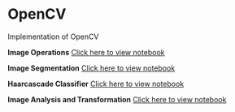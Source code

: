 # OpenCV
Implementation of OpenCV


**Image Operations** [Click here to view notebook](http://nbviewer.org/github/enosjeba/OpenCV/blob/main/Image_Operations.ipynb "Image Operations")

**Image Segmentation** [Click here to view notebook](http://nbviewer.org/github/enosjeba/OpenCV/blob/main/Image_Segmentation.ipynb "Image Segmentation")

**Haarcascade Classifier** [Click here to view notebook](http://nbviewer.org/github/enosjeba/OpenCV/blob/main/Haar_Cascade_Classifiers.ipynb "Haar Cascade Classifier")

**Image Analysis and Transformation** [Click here to view notebook](http://nbviewer.org/github/enosjeba/OpenCV/blob/main/Image_analysis_and_transformation.ipynb "Image Analysis and Transformation")
